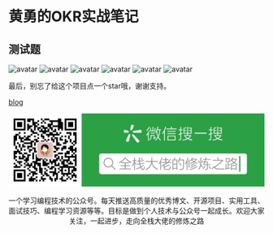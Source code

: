 # 黄勇的OKR实战笔记

## 测试题
![avatar](https://static001.geekbang.org/resource/image/21/84/21ad6423bfeeec25c4a066a245219984.jpg)
![avatar](https://static001.geekbang.org/resource/image/de/2e/dee07e4befe65372acee839da739f82e.jpg)
![avatar](https://static001.geekbang.org/resource/image/0d/90/0d65ccf7c671d36efea700c38869bb90.jpg)
![avatar](https://static001.geekbang.org/resource/image/53/ae/532e629564bc4eca746f4aa49bd4a1ae.jpg)
![avatar](https://static001.geekbang.org/resource/image/50/0c/50eddb5de2b0ae602bb8bede6eca820c.jpg)
![avatar]()

<!-- 我的答案
1. ACD
2. ACD
3. ACD
4. ABC
5. ACD
6. ABCD
7. AC
8. AB -->

<!-- 参考答案
1. ABCD
2. AC
3. ACD
4. ABC
5. ABC
6. ABD
7. BCD
8. ABCD -->




最后，别忘了给这个项目点一个star哦，谢谢支持。

[blog](https://github.com/qiufeihong2018/vuepress-blog)

![](../public/微信公众号.png)

一个学习编程技术的公众号。每天推送高质量的优秀博文、开源项目、实用工具、面试技巧、编程学习资源等等。目标是做到个人技术与公众号一起成长。欢迎大家关注，一起进步，走向全栈大佬的修炼之路

<style scoped>
    p:nth-last-child(2) {
        text-align: center
    }
</style>